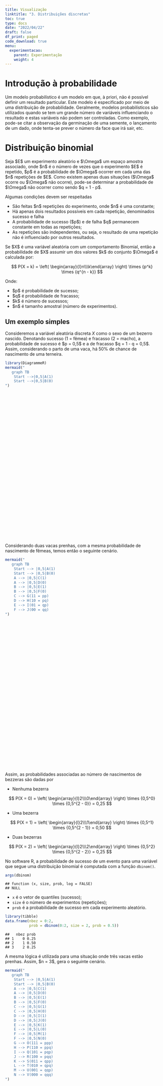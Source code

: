 ```yaml
---
title: Visualização
linktitle: "3. Distribuições discretas"
toc: true
type: docs
date: "2022/04/22"
draft: false
df_print: paged
code_download: true
menu:
  experimentacao:
    parent: Experimentação
    weight: 4
---
```


<script src="/rmarkdown-libs/htmlwidgets/htmlwidgets.js"></script>
<script src="/rmarkdown-libs/d3/d3.min.js"></script>
<script src="/rmarkdown-libs/dagre/dagre-d3.min.js"></script>
<link href="/rmarkdown-libs/mermaid/dist/mermaid.css" rel="stylesheet" />
<script src="/rmarkdown-libs/mermaid/dist/mermaid.slim.min.js"></script>
<link href="/rmarkdown-libs/DiagrammeR-styles/styles.css" rel="stylesheet" />
<script src="/rmarkdown-libs/chromatography/chromatography.js"></script>
<script src="/rmarkdown-libs/DiagrammeR-binding/DiagrammeR.js"></script>
<script src="/rmarkdown-libs/htmlwidgets/htmlwidgets.js"></script>
<script src="/rmarkdown-libs/d3/d3.min.js"></script>
<script src="/rmarkdown-libs/dagre/dagre-d3.min.js"></script>
<link href="/rmarkdown-libs/mermaid/dist/mermaid.css" rel="stylesheet" />
<script src="/rmarkdown-libs/mermaid/dist/mermaid.slim.min.js"></script>
<link href="/rmarkdown-libs/DiagrammeR-styles/styles.css" rel="stylesheet" />
<script src="/rmarkdown-libs/chromatography/chromatography.js"></script>
<script src="/rmarkdown-libs/DiagrammeR-binding/DiagrammeR.js"></script>
<script src="/rmarkdown-libs/htmlwidgets/htmlwidgets.js"></script>
<script src="/rmarkdown-libs/d3/d3.min.js"></script>
<script src="/rmarkdown-libs/dagre/dagre-d3.min.js"></script>
<link href="/rmarkdown-libs/mermaid/dist/mermaid.css" rel="stylesheet" />
<script src="/rmarkdown-libs/mermaid/dist/mermaid.slim.min.js"></script>
<link href="/rmarkdown-libs/DiagrammeR-styles/styles.css" rel="stylesheet" />
<script src="/rmarkdown-libs/chromatography/chromatography.js"></script>
<script src="/rmarkdown-libs/DiagrammeR-binding/DiagrammeR.js"></script>

# Introdução à probabilidade

Um modelo probabilístico é um modelo em que, à priori, não é possível definir um resultado particular. Este modelo é especificado por meio de uma distribuição de probabilidade. Geralmente, modelos probabilísticos são utilizados quando se tem um grande número de variáveis influenciando o resultado e estas variáveis não podem ser controladas. Como exemplo, pode-se citar a observação da germinação de uma semente, o lançamento de um dado, onde tenta-se prever o número da face que irá sair, etc.

# Distribuição binomial

Seja \$E\$ um experimento aleatório e \$\Omega\$ um espaço amostra associado, onde \$n\$ é o número de vezes que o experimento \$E\$ é repetido, \$p\$ é a probabilidade de \$\Omega\$ ocorrer em cada uma das \$n\$ repetições de \$E\$. Como existem apenas duas situações (\$\Omega\$ ocorre ou \$\Omega\$ não ocorre), pode-se determinar a probabilidade de \$\Omega\$ não ocorrer como sendo \$q = 1 - p\$.

Algumas condições devem ser respeitadas

-   São feitas \$n\$ repetições do experimento, onde \$n\$ é uma constante;
-   Há apenas dois resultados possíveis em cada repetição, denominados sucesso e falha
-   A probabilidade de sucesso (\$p\$) e de falha \$q\$ permanecem constante em todas as repetições;
-   As repetições são independentes, ou seja, o resultado de uma repetição não é influenciado por outros resultados.

Se \$X\$ é uma variável aleatória com um comportamento Binomial, então a probabilidade de \$X\$ assumir um dos valores \$k\$ do conjunto \$\Omega\$ é calculada por:

$$
P(X = k) = \left( \begin{array}{l}n\\\k\end{array} \right) \times {p^k} \times {q^{n - k}}
$$

Onde:

-   \$p\$ é probabilidade de sucesso;
-   \$q\$ é probabilidade de fracasso;
-   \$k\$ é número de sucessos;
-   \$n\$ é tamanho amostral (número de experimentos).

## Um exemplo simples

Consideremos a variável aleatória discreta *X* como o sexo de um bezerro nascido. Denotando sucesso (1 = fêmea) e fracasso (2 = macho), a probabilidade de sucesso é \$p = 0,5\$ e a de fracasso \$q = 1 - q = 0,5\$. Assim, considerando o parto de uma vaca, há 50% de chance de nascimento de uma terneira.

``` r
library(DiagrammeR)
mermaid("
   graph TB
    Start -->|0,5|A(1)
    Start -->|0,5|B(0)
")
```

<div id="htmlwidget-1" style="width:672px;height:480px;" class="DiagrammeR html-widget"></div>
<script type="application/json" data-for="htmlwidget-1">{"x":{"diagram":"\n   graph TB\n    Start -->|0,5|A(1)\n    Start -->|0,5|B(0)\n"},"evals":[],"jsHooks":[]}</script>

Considerando duas vacas prenhas, com a mesma probabilidade de nascimento de fêmeas, temos então o seguinte cenário.

``` r
mermaid("
   graph TB
    Start --> |0,5|A(1)
    Start --> |0,5|B(0)
    A --> |0,5|C(1)
    A --> |0,5|D(0)
    B --> |0,5|E(1)
    B --> |0,5|F(0)
    C --> G(11 = pp)
    D --> H(10 = pq)
    E --> I(01 = qp)
    F --> J(00 = qq)
")
```

<div id="htmlwidget-2" style="width:672px;height:480px;" class="DiagrammeR html-widget"></div>
<script type="application/json" data-for="htmlwidget-2">{"x":{"diagram":"\n   graph TB\n    Start --> |0,5|A(1)\n    Start --> |0,5|B(0)\n    A --> |0,5|C(1)\n    A --> |0,5|D(0)\n    B --> |0,5|E(1)\n    B --> |0,5|F(0)\n    C --> G(11 = pp)\n    D --> H(10 = pq)\n    E --> I(01 = qp)\n    F --> J(00 = qq)\n"},"evals":[],"jsHooks":[]}</script>

Assim, as probabilidades associadas ao número de nascimentos de bezzeras são dadas por

-   Nenhuma bezerra

$$
P(X = 0) = \left( \begin{array}{l}2\\\0\end{array} \right) \times {0,5^0} \times {0,5^{2 - 0}} = 0,25
$$

-   Uma bezerra

$$
P(X = 1) = \left( \begin{array}{l}2\\\1\end{array} \right) \times {0,5^1} \times {0,5^{2 - 1}} = 0,50
$$

-   Duas bezerras

$$
P(X = 2) = \left( \begin{array}{l}2\\\2\end{array} \right) \times {0,5^2} \times {0,5^{2 - 2}} = 0,25
$$

No software R, a probabilidade de sucesso de um evento para uma variável que segue uma distribuição binomial é computada com a função `dbinom()`.

``` r
args(dbinom)
```

    ## function (x, size, prob, log = FALSE) 
    ## NULL

-   `x` é o vetor de quantiles (sucesso);
-   `size` é o número de experimentos (repetições);
-   `prob` é a probabilidade de sucesso em cada experimento aleatório.

``` r
library(tibble)
data.frame(nbez = 0:2,
           prob = dbinom(0:2, size = 2, prob = 0.5))
```

    ##   nbez prob
    ## 1    0 0.25
    ## 2    1 0.50
    ## 3    2 0.25

A mesma lógica é utilizada para uma situação onde três vacas estão prenhas. Assim, \$n = 3\$, gera o seguinte cenário.

``` r
mermaid("
   graph TB
    Start --> |0,5|A(1)
    Start --> |0,5|B(0)
    A --> |0,5|C(1)
    A --> |0,5|D(0)
    B --> |0,5|E(1)
    B --> |0,5|F(0)
    C --> |0,5|G(1)
    C --> |0,5|H(0)
    D --> |0,5|I(1)
    D --> |0,5|J(0)
    E --> |0,5|K(1)
    E --> |0,5|L(0)
    F --> |0,5|M(1)
    F --> |0,5|N(0)
    G --> O(111 = ppp)
    H --> P(110 = ppq)
    I --> Q(101 = pqp)
    J --> R(100 = pqq)
    K --> S(011 = qpp)
    L --> T(010 = qpq)
    M --> U(001 = qqp)
    N --> V(000 = qqq)
")
```

<div id="htmlwidget-3" style="width:672px;height:480px;" class="DiagrammeR html-widget"></div>
<script type="application/json" data-for="htmlwidget-3">{"x":{"diagram":"\n   graph TB\n    Start --> |0,5|A(1)\n    Start --> |0,5|B(0)\n    A --> |0,5|C(1)\n    A --> |0,5|D(0)\n    B --> |0,5|E(1)\n    B --> |0,5|F(0)\n    C --> |0,5|G(1)\n    C --> |0,5|H(0)\n    D --> |0,5|I(1)\n    D --> |0,5|J(0)\n    E --> |0,5|K(1)\n    E --> |0,5|L(0)\n    F --> |0,5|M(1)\n    F --> |0,5|N(0)\n    G --> O(111 = ppp)\n    H --> P(110 = ppq)\n    I --> Q(101 = pqp)\n    J --> R(100 = pqq)\n    K --> S(011 = qpp)\n    L --> T(010 = qpq)\n    M --> U(001 = qqp)\n    N --> V(000 = qqq)\n"},"evals":[],"jsHooks":[]}</script>

``` r
data.frame(n_femeas = 0:3,
           prob = dbinom(0:3, size = 3, prob = 0.5))
```

    ##   n_femeas  prob
    ## 1        0 0.125
    ## 2        1 0.375
    ## 3        2 0.375
    ## 4        3 0.125

## Exercício bezerro

Um produtor possui quatro vacas prenhas de monta natural. Como está cursando a disciplina de Bioestatística, ele gostaria de calcular probabilidades associadas ao nascimento de bezerras fêmeas.

``` r
library(tibble)
bezerros <- 
  tibble(nbez = 0:4,
         prob = dbinom(x = 0:4, size = 4, prob = 0.5),
         prob_ac = cumsum(prob),
         prob_ac_inv = rev(prob_ac))
bezerros
```

    ## # A tibble: 5 × 4
    ##    nbez   prob prob_ac prob_ac_inv
    ##   <int>  <dbl>   <dbl>       <dbl>
    ## 1     0 0.0625  0.0625      1     
    ## 2     1 0.25    0.313       0.938 
    ## 3     2 0.375   0.688       0.688 
    ## 4     3 0.25    0.938       0.313 
    ## 5     4 0.0625  1           0.0625

``` r
# Gráfico da distribuição
library(tidyverse)
ggplot(bezerros, aes(nbez, prob))+
  geom_bar(stat = "identity",
           col = "black",
           size = 0,
           fill = "cyan")+
  labs(x = "Número de bezerros fêmeas",
       y = "Probabilidade") +
  ggtitle(label = "Probabilidade de nascimento de terneiras em 4 partos")+
  scale_y_continuous(expand = expansion(mult = c(0, 0.1))) +
  scale_x_continuous(expand = expansion(mult = c(0, 0))) +
  theme_grey(base_size = 14) +
  theme(panel.grid.minor = element_blank())
```

<img src="/classes/experimentacao/03_dist_discret_files/figure-html/unnamed-chunk-7-1.png" width="672" />

## Exercício questões prova

Considere uma prova de estatística com peso 10 contendo 10 questões, cada uma com 5 alternativas. Apenas 1 é correta. Se o aluno tirar uma nota inferior a 4, o aluno está reprovado. Notas entre 4 e 7 fazem com que o aluno fique em exame. Se a nota for superior a 7 o aluno passa. Como João não prestou atenção nas aulas de estatística, ele decidiu “chutar” todas as questões. Calcule as probabilidades que se pede.

### Probabilidade de não acertar nenhuma questão

``` r
dbinom(x = 0, size = 10, prob = 0.2)
```

    ## [1] 0.1073742

### Probabilidade de ser reprovado

João será reprovado caso acerte menos que quatro questões. Logo, a soma as probabilidades de acertar 0, 1, 2 e 3 questões é esta probabilidade.

``` r
dbinom(x = 0:3, size = 10, prob = 0.2) %>% sum()
```

    ## [1] 0.8791261

### Probabilidade de ficar em exame

João ficará em exame caso acerte entre 4 e 7 questões. Logo, a probabilidade de ficar em exame será a soma das probabilidades individuais destes números de questões.

``` r
dbinom(x = 4:7, size = 10, prob = 0.2) %>% sum()
```

    ## [1] 0.120796

### Passe na prova

João somente passará na prova, caso acerte mais que sete questões. Valendo-se da propriedade da soma das probabilidades, a probabilidade de João passar na prova é data tanto somando-se as probabilidades de acertar 8, 9 e 10 questões, quanto subtraindo a unidade da probabilidade da soma de acerto de até 7 questões.

``` r
dbinom(x = 8:10, size = 10, prob = 0.2) %>% sum()
```

    ## [1] 7.79264e-05

``` r
1 - dbinom(0:7, size = 10, prob = 0.2) |> sum()
```

    ## [1] 7.79264e-05

### Gabarite a prova

A probabilidade de acerto de 10 questões é dada pela probabilidade pontual de exatamente 10 sucessos em 10 tentativas.

``` r
dbinom(x = 10, size = 10, prob = 0.2)
```

    ## [1] 1.024e-07

``` r
prova <- 
  tibble(nques = 0:10,
         prob = dbinom(x = 0:10, size = 10, prob = 0.2),
         prob_ac = cumsum(prob))


ggplot(prova, aes(nques, prob, label = round(prob, 4)))+
  geom_bar(stat = "identity",
           col = "black",
           fill = "cyan")+
  scale_x_continuous(breaks = c(0:10))+
  labs(x = "Número de questões",
       y = "Probabilidade")+
  ggtitle(label = "Probabilidade de acerto em uma prova de 10 questões",
          subtitle = "Cada questão tem 5 alternativas, apenas 1 é correta")+
  scale_y_continuous(expand = expansion(mult = c(0, 0.1)))+
  geom_text(vjust = -1) +
  theme_grey(base_size = 14) +
  theme(panel.grid.minor = element_blank())
```

<img src="/classes/experimentacao/03_dist_discret_files/figure-html/unnamed-chunk-13-1.png" width="960" />

``` r
# distribuição acumulada

ggplot(prova, aes(nques, prob_ac))+
  geom_path(color = "red", size = 1)+
  labs(x = "Número de questões",
       y = "Probabilidade acumulada")+
  ggtitle(label = "Probabilidade acumulada de acertar 10 questões 'chutando' todas",
          subtitle = "Cada questão tem 5 alternativas, apenas 1 é correta")+
  scale_x_continuous(breaks = c(0:10)) +
  theme_grey(base_size = 14) +
  theme(panel.grid.minor = element_blank())
```

<img src="/classes/experimentacao/03_dist_discret_files/figure-html/unnamed-chunk-13-2.png" width="960" />

## Exercício germinação de sementes

Uma empresa produtora de sementes de moranga vende pacotes com 20 sementes cada. O percentual de germinação destas sementes é de 92%. A empresa garante que pacotes que contém menos de 18 sementes germinadas são indenizados na metade do valor de venda. Se você comprou um pacote de sementes desta empresa a probabilidade de ser indenizado é de:

``` r
dbinom(0:17, size = 20, prob = 0.92) |> sum()
```

    ## [1] 0.2120538

## Exercício nascimento de bezerros

> A inseminação artificial (IA) é uma das biotecnias da reprodução bovina mais importante e utilizada visando o melhoramento genético do rebanho. O uso de sêmem sexado é uma tecnologia em que os espermatozoides que vão resultar na escolha do sexo que o criador deseja, são separados daqueles que resultariam em machos após a fecundação do óvulo. Ou seja, ao final do processo obtêm-se uma paleta de sêmen com predominância de espermatozoides “fêmeas” ou “Machos”, dependendo da escolha. Portanto, a sexagem de espermatozoides permite maximizar a produção animal, possibilitando maior progresso genético entre as gerações[^1].

Considere um lote de 120 vacas inseminadas com sêmem sexado que contenha a probabilidade de 85% de nascimento de fêmeas. Assumindo um nascimento por fêmea, calcule a probabilidade de:

### Todos os bezerros nascidos sejam fêmeas

Neste caso, a probabilidade é dada pela probabilidade pontual de 120 nascimentos de fêmeas.

``` r
dbinom(x = 120, size = 120, prob = 0.85)
```

    ## [1] 3.390557e-09

### Pelo menos 90% dos bezerros nascidos sejam fêmeas

Neste caso, precisaríamos de, pelo menos, 108 (120 \$\times\$ 0,9) bezerros fêmeas. Então, a probabilidade dessa ocorrência é \$P(X \>= 108) = P(X = 109) + P(X = 109) + … + P(X = 120)\$

``` r
x <- 
  data.frame(nascimentos = 108:120) |> 
  mutate(prob = dbinom(nascimentos, size = 120, prob = 0.85),
         acum = cumsum(prob))
x
```

    ##    nascimentos         prob       acum
    ## 1          108 3.260600e-02 0.03260600
    ## 2          109 2.034136e-02 0.05294736
    ## 3          110 1.152677e-02 0.06447412
    ## 4          111 5.884537e-03 0.07035866
    ## 5          112 2.679566e-03 0.07303823
    ## 6          113 1.074988e-03 0.07411322
    ## 7          114 3.740456e-04 0.07448726
    ## 8          115 1.105874e-04 0.07459785
    ## 9          116 2.701129e-05 0.07462486
    ## 10         117 5.232956e-06 0.07463009
    ## 11         118 7.539004e-07 0.07463085
    ## 12         119 7.180004e-08 0.07463092
    ## 13         120 3.390557e-09 0.07463092

### Multa por ineficiência

O vendedor do sêmen se comprometeu em pagar uma multa de R\$10,00 para cada bezerro macho nascido se a taxa de parição de fêmeas fosse menor que 75%. Qual a probabilidade do produtor receber alguma indenização?

O produtor somente será indenizado se nascerem 89 ou menos bezerras. Assim, a probabilidade é dada pela soma das probabilidades individuais de 0 até 89

``` r
dbinom(x = 0:89, size = 120, prob = 0.85) |> sum()
```

    ## [1] 0.001409492

Abaixo, é possível identificar a distribuição de probabilidade para o exemplo dado.

``` r
bezerros <- 
  tibble(nbez = 0:120,
         prob = dbinom(x = 0:120, size = 120, prob = 0.85),
         prob_ac = cumsum(prob))


# Gráfico da distribuição
ggplot(bezerros, aes(nbez, prob))+
  geom_bar(stat = "identity",
           col = "black",
           size = 0.05,
           fill = "cyan")+
  labs(x = "Número de bezerros fêmeas",
       y = "Probabilidade") +
  ggtitle(label = "Probabilidade de nascimento de terneiras em 120 partos",
          subtitle = "Sêmen com 85% de probabilidade de nascimento de terneiras")+
  scale_y_continuous(expand = expansion(mult = c(0, 0.1)))+
  scale_x_continuous(breaks = seq(0, 120, 20))
```

<img src="/classes/experimentacao/03_dist_discret_files/figure-html/unnamed-chunk-18-1.png" width="672" />

``` r
# distribuição acumulada

ggplot(bezerros, aes(nbez, prob_ac))+
  geom_path(color = "red", size = 1)+
  labs(x = "Número de fêmeas",
       y = "Probabilidade acumulada")+
  ggtitle(label = "Probabilidade acumulada de nascimento de fêmeas",
          subtitle = "Sêmem sexado com 85% de chance de nascimento de fêmeas")+
  # scale_x_continuous(breaks = c(0:10)) +
  theme_grey(base_size = 14) +
  theme(panel.grid.minor = element_blank())
```

<img src="/classes/experimentacao/03_dist_discret_files/figure-html/unnamed-chunk-18-2.png" width="672" />

[^1]: <https://cooperativa.coop.br/semen-sexado-entenda-o-que-e/>
